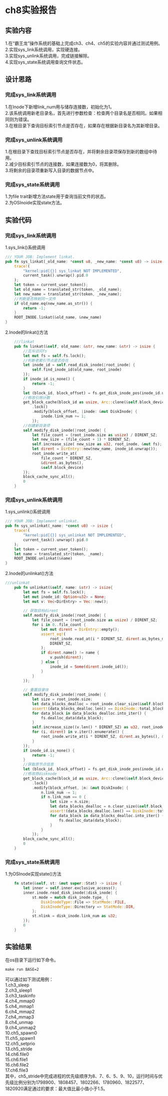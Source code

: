 # ch8实验报告
## 实验内容
1.在“霸王龙”操作系统的基础上完成ch3、ch4、ch5的实验内容并通过测试用例。  
2.实现sys_link系统调用，实现硬连接。  
3.实现sys_unlink系统调用，完成链接解除。  
4.实现sys_state系统调用查询文件状态。
## 设计思路
### 完成sys_link系统调用
1.在Inode下新增link_num用与储存连接数，初始化为1。  
2.该系统调用新老目录名，首先进行参数检查：检查两个目录名是否相同。如果相同则为错误。  
3.在根目录下查询目标索引节点是否存在，如果存在根据新目录名为其新增目录。  
### 完成sys_unlink系统调用
1.在根目录下查找目标索引节点是否存在，并将剩余目录项保存到新的数组中待用。  
2.减少目标索引节点的连接数，如果连接数为0，将其删除。  
3.将剩余的目录项重新写入目录的数据节点中。
### 完成sys_state系统调用
1.为file trait新增方法state用于查询当前文件的状态。  
2.为OSInoide实现state方法。  
## 实验代码
### 完成sys_link系统调用
1.sys_link()系统调用
```rust
/// YOUR JOB: Implement linkat.
pub fn sys_linkat(_old_name: *const u8, _new_name: *const u8) -> isize {
    trace!(
        "kernel:pid[{}] sys_linkat NOT IMPLEMENTED",
        current_task().unwrap().pid.0
    );
    let token = current_user_token();
    let old_name = translated_str(token, _old_name);
    let new_name = translated_str(token, _new_name);
    //判断是否映射同一文件
    if old_name.eq(new_name.as_str()) {
        return -1;
    }
    ROOT_INODE.linkat(&old_name, &new_name)
}
```
2.Inode的linkat()方法
```rust
    ///linkat
    pub fn linkat(&self, old_name: &str, new_name: &str) -> isize {
        //互斥访问fs
        let mut fs = self.fs.lock();
        //判断老索引节点是否存在
        let inode_id = self.read_disk_inode(|root_inode| {
            self.find_inode_id(old_name, root_inode)
        });
        if inode_id.is_none() {
            return -1;
        }
        let (block_id, block_offset) = fs.get_disk_inode_pos(inode_id.unwrap());
        //修改引用计数
        get_block_cache(block_id as usize, Arc::clone(&self.block_device))
            .lock()
            .modify(block_offset, |inode: &mut DiskInode| {
                inode.link_num += 1;
            });
        //创建新目录项
        self.modify_disk_inode(|root_inode| {
            let file_count = (root_inode.size as usize) / DIRENT_SZ;
            let new_size = (file_count + 1) * DIRENT_SZ;
            self.increase_size( new_size as u32, root_inode, &mut fs);
            let dirent = DirEntry::new(new_name, inode_id.unwrap());
            root_inode.write_at(
                file_count * DIRENT_SZ, 
                &dirent.as_bytes(),
                &self.block_device)
        });
        block_cache_sync_all();
        0
    }
```
### 完成sys_unlink系统调用
1.sys_unlink()系统调用
```rust
/// YOUR JOB: Implement unlinkat.
pub fn sys_unlinkat(_name: *const u8) -> isize {
    trace!(
        "kernel:pid[{}] sys_unlinkat NOT IMPLEMENTED",
        current_task().unwrap().pid.0
    );
    let token = current_user_token();
    let name = translated_str(token, _name);
    ROOT_INODE.unlinkat(&name)
}
```
2.Inode的unlinkat()方法
```rust
///unlinkat
    pub fn unlinkat(&self, name: &str) -> isize{
        let mut fs = self.fs.lock();
        let mut inode_id: Option<u32> = None;
        let mut v: Vec<DirEntry> = Vec::new();
    
        // 获取目标dirent
        self.modify_disk_inode(|root_inode| {
            let file_count = (root_inode.size as usize) / DIRENT_SZ;
            for i in 0..file_count {
                let mut dirent = DirEntry::empty();
                assert_eq!(
                    root_inode.read_at(i * DIRENT_SZ, dirent.as_bytes_mut(), &self.block_device,),
                    DIRENT_SZ,
                );
                if dirent.name() != name {
                    v.push(dirent);
                } else {
                    inode_id = Some(dirent.inode_id());
                }
            }
        });
    
        // 重置目录块
        self.modify_disk_inode(|root_inode| {
            let size = root_inode.size;
            let data_blocks_dealloc = root_inode.clear_size(&self.block_device);
            assert!(data_blocks_dealloc.len() == DiskInode::total_blocks(size) as usize);
            for data_block in data_blocks_dealloc.into_iter() {
                fs.dealloc_data(data_block);
            }
            self.increase_size((v.len() * DIRENT_SZ) as u32, root_inode, &mut fs);
            for (i, dirent) in v.iter().enumerate() {
                root_inode.write_at(i * DIRENT_SZ, dirent.as_bytes(), &self.block_device);
            }
        });
        if inode_id.is_none() {
            return -1;
        }
        //获取原节点信息
        let (block_id, block_offset) = fs.get_disk_inode_pos(inode_id.unwrap());
        //修改原disknode
        get_block_cache(block_id as usize, Arc::clone(&self.block_device))
            .lock()
            .modify(block_offset, |n: &mut DiskInode| {
                n.link_num -= 1;
                if n.link_num == 0 {
                    let size = n.size;
                    let data_blocks_dealloc = n.clear_size(&self.block_device);
                    assert!(data_blocks_dealloc.len() == DiskInode::total_blocks(size) as usize);
                    for data_block in data_blocks_dealloc.into_iter() {
                        fs.dealloc_data(data_block);
                    }
                }
            });
        block_cache_sync_all();
        0
    }
```
### 完成sys_state系统调用
1.为OSInode实现state()方法
```rust
    fn state(&self, st: &mut super::Stat) -> isize {
        let inner = self.inner.exclusive_access();
        inner.inode.read_disk_inode(|disk_inode| {
            st.mode = match disk_inode.type_ {
                DiskInodeType::File => StatMode::FILE,
                DiskInodeType::Directory => StatMode::DIR,
            };
            st.nlink = disk_inode.link_num as u32;
        });
        0
    }
```
## 实验结果
在os目录下运行如下命令。
```
make run BASE=2
```
可以通过如下测试用例：  
1.ch3_sleep  
2.ch3_sleep1  
3.ch3_taskinfo  
4.ch4_mmap0  
5.ch4_mmap1  
6.ch4_mmap2  
7.ch4_mmap3  
8.ch4_unmap   
9.ch4_unmap2   
10.ch5_spawn0  
11.ch5_spawn1  
12.ch5_setprio  
13.ch5_stride  
14.ch6.file0  
15.ch6.file1  
16.ch6.file2  
17.ch6.file3  
其中，ch5_stride中完成进程的优先级顺序为8、7、6、5、9、10，运行时间与优先级比例分别为1798900、1808457、1802266、1780960、1822577、1820920满足通过的要求：最大值比最小值小于1.5。
